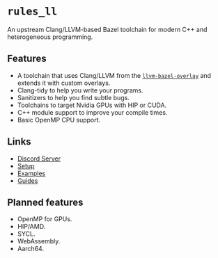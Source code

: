 # `rules_ll`

An upstream Clang/LLVM-based Bazel toolchain for modern C++ and heterogeneous
programming.

## Features

- A toolchain that uses Clang/LLVM from the [`llvm-bazel-overlay`](https://github.com/llvm/llvm-project/tree/main/utils/bazel)
  and extends it with custom overlays.
- Clang-tidy to help you write your programs.
- Sanitizers to help you find subtle bugs.
- Toolchains to target Nvidia GPUs with HIP or CUDA.
- C++ module support to improve your compile times.
- Basic OpenMP CPU support.

## Links

- [Discord Server](https://discord.gg/Ax67899n4y)
- [Setup](setup/setup.md)
- [Examples](https://github.com/eomii/rules_ll/tree/main/examples)
- [Guides](guides/index.md)

## Planned features

- OpenMP for GPUs.
- HIP/AMD.
- SYCL.
- WebAssembly.
- Aarch64.
